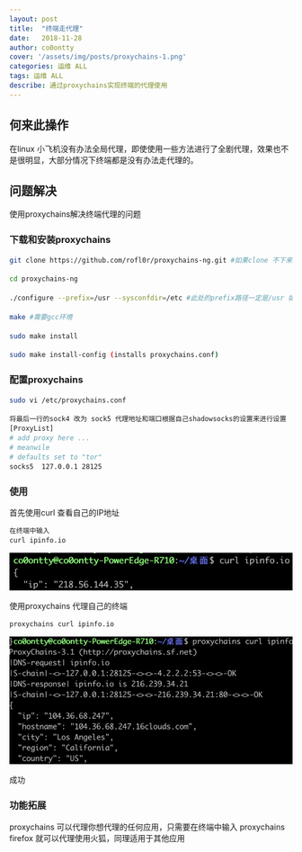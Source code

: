 ```yaml
---
layout: post
title:  "终端走代理"
date:   2018-11-28 
author: co0ontty
cover: '/assets/img/posts/proxychains-1.png'
categories: 运维 ALL
tags: 运维 ALL
describe: 通过proxychains实现终端的代理使用
---
```

## 何来此操作
在linux 小飞机没有办法全局代理，即使使用一些方法进行了全剧代理，效果也不是很明显，大部分情况下终端都是没有办法走代理的。  
## 问题解决
使用proxychains解决终端代理的问题  
### 下载和安装proxychains
```bash
git clone https://github.com/rofl0r/proxychains-ng.git #如果clone 不下来就下载zip 我就存在下载不动的情况

cd proxychains-ng

./configure --prefix=/usr --sysconfdir=/etc #此处的prefix路径一定是/usr 如果换成其他会出现couldnt locate libproxychains4.so

make #需要gcc环境

sudo make install

sudo make install-config (installs proxychains.conf)

```
### 配置proxychains
```bash
sudo vi /etc/proxychains.conf

将最后一行的sock4 改为 sock5 代理地址和端口根据自己shadowsocks的设置来进行设置
[ProxyList]
# add proxy here ...
# meanwile
# defaults set to "tor"
socks5 	127.0.0.1 28125
```
### 使用  
首先使用curl 查看自己的IP地址  
```bash
在终端中输入
curl ipinfo.io  
```
![avatar](/assets/img/posts/proxychains-1.png)  
  
使用proxychains 代理自己的终端  
```bash
proxychains curl ipinfo.io  
```
![avatar](/assets/img/posts/proxychains-2.png)  

成功
### 功能拓展  
proxychains 可以代理你想代理的任何应用，只需要在终端中输入 proxychains firefox 就可以代理使用火狐，同理适用于其他应用  